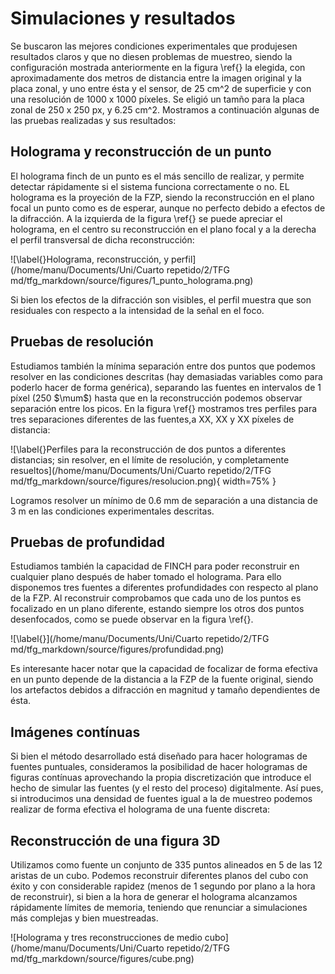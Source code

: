 # Simulaciones y resultados

Se buscaron las mejores condiciones experimentales que produjesen resultados claros y que no diesen problemas de muestreo, siendo la configuración mostrada anteriormente en la figura \ref{} la elegida, con aproximadamente dos metros de distancia entre la imagen original y la placa zonal, y uno entre ésta y el sensor, de 25 cm^2 de superficie y con una resolución de 1000 x 1000 píxeles. Se eligió un tamño para la placa zonal de 250 x 250 px, y 6.25 cm^2. Mostramos a continuación algunas de las pruebas realizadas y sus resultados:

## Holograma y reconstrucción de un punto

El holograma finch de un punto es el más sencillo de realizar, y permite detectar rápidamente si el sistema funciona correctamente o no. EL holograma es la proyeción de la FZP, siendo la reconstrucción en el plano focal un punto como es de esperar, aunque no perfecto debido a efectos de la difracción. A la izquierda de la figura \ref{} se puede apreciar el holograma, en el centro su reconstrucción en el plano focal y a la derecha el perfil transversal de dicha reconstrucción:

![\label{}Holograma, reconstrucción, y perfil](/home/manu/Documents/Uni/Cuarto repetido/2/TFG md/tfg_markdown/source/figures/1_punto_holograma.png)

Si bien los efectos de la difracción son visibles, el perfil muestra que son residuales con respecto a la intensidad de la señal en el foco.

## Pruebas de resolución

Estudiamos también la mínima separación entre dos puntos que podemos resolver en las condiciones descritas (hay demasiadas variables como para poderlo hacer de forma genérica), separando las fuentes en intervalos de 1 píxel (250 $\mum$) hasta que en la reconstrucción podemos observar separación entre los picos. En la figura \ref{} mostramos tres perfiles para tres separaciones diferentes de las fuentes,a XX, XX y XX píxeles de distancia:

![\label{}Perfiles para la reconstrucción de dos puntos a diferentes distancias; sin resolver, en el límite de resolución, y completamente resueltos](/home/manu/Documents/Uni/Cuarto repetido/2/TFG md/tfg_markdown/source/figures/resolucion.png){ width=75% }

Logramos resolver un mínimo de 0.6 mm de separación a una distancia de 3 m en las condiciones experimentales descritas.


## Pruebas de profundidad

Estudiamos también la capacidad de FINCH para poder reconstruir en cualquier plano después de haber tomado el holograma. Para ello disponemos tres fuentes a diferentes profundidades con respecto al plano de la FZP. Al reconstruir comprobamos que cada uno de los puntos es focalizado en un plano diferente, estando siempre los otros dos puntos desenfocados, como se puede observar en la figura \ref{}.

![\label{}](/home/manu/Documents/Uni/Cuarto repetido/2/TFG md/tfg_markdown/source/figures/profundidad.png)

Es interesante hacer notar que la capacidad de focalizar de forma efectiva en un punto depende de la distancia a la FZP de la fuente original, siendo los artefactos debidos a difracción en magnitud y tamaño dependientes de ésta.

## Imágenes contínuas

Si bien el método desarrollado está diseñado para hacer hologramas de fuentes puntuales, consideramos la posibilidad de hacer hologramas de figuras contínuas aprovechando la propia discretización que introduce el hecho de simular las fuentes (y el resto del proceso) digitalmente. Así pues, si introducimos una densidad de fuentes igual a la de muestreo podemos realizar de forma efectiva el holograma de una fuente discreta:

## Reconstrucción de una figura 3D

Utilizamos como fuente un conjunto de 335 puntos alineados en 5 de las 12 aristas de un cubo. Podemos reconstruir diferentes planos del cubo con éxito y con considerable rapidez (menos de 1 segundo por plano a la hora de reconstruir), si bien a la hora de generar el holograma alcanzamos rápidamente límites de memoria, teniendo que renunciar a simulaciones más complejas y bien muestreadas. 

![Holograma y tres reconstrucciones de medio cubo](/home/manu/Documents/Uni/Cuarto repetido/2/TFG md/tfg_markdown/source/figures/cube.png)



